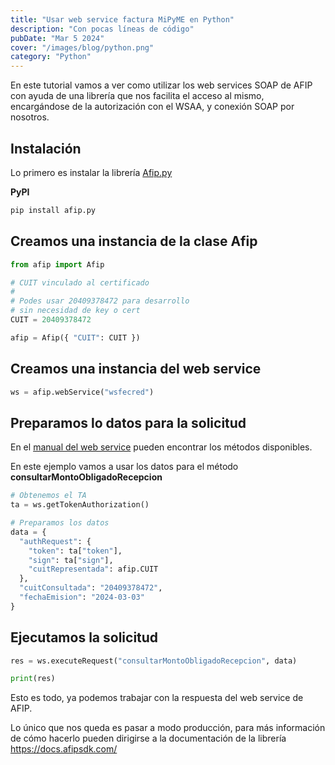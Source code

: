 ```yaml
---
title: "Usar web service factura MiPyME en Python"
description: "Con pocas líneas de código"
pubDate: "Mar 5 2024"
cover: "/images/blog/python.png"
category: "Python"
---
```


En este tutorial vamos a ver como utilizar los web services SOAP de AFIP con ayuda de una librería que nos facilita el acceso al mismo, encargándose de la autorización con el WSAA, y conexión SOAP por nosotros.

## Instalación

Lo primero es instalar la librería [Afip.py](https://github.com/AfipSDK/afip.py)

**PyPI**

```bash
pip install afip.py
```

## Creamos una instancia de la clase Afip

```python
from afip import Afip

# CUIT vinculado al certificado
#
# Podes usar 20409378472 para desarrollo
# sin necesidad de key o cert
CUIT = 20409378472

afip = Afip({ "CUIT": CUIT })
```

## Creamos una instancia del web service

```python
ws = afip.webService("wsfecred")
```

## Preparamos lo datos para la solicitud

En el [manual del web service](https://servicioscf.afip.gob.ar/facturadecreditoelectronica/documentos/Manual-Desarrollador-WSFECRED.pdf) pueden encontrar los métodos disponibles.

En este ejemplo vamos a usar los datos para el método **consultarMontoObligadoRecepcion**

```python
# Obtenemos el TA
ta = ws.getTokenAuthorization()

# Preparamos los datos
data = {
  "authRequest": {
    "token": ta["token"],
    "sign": ta["sign"],
    "cuitRepresentada": afip.CUIT
  },
  "cuitConsultada": "20409378472",
  "fechaEmision": "2024-03-03"
}
```

## Ejecutamos la solicitud

```python
res = ws.executeRequest("consultarMontoObligadoRecepcion", data)

print(res)
```

Esto es todo, ya podemos trabajar con la respuesta del web service de AFIP.

Lo único que nos queda es pasar a modo producción, para más información de cómo hacerlo pueden dirigirse a la documentación de la librería https://docs.afipsdk.com/